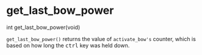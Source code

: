 # get_last_bow_power

<Prototype>int get_last_bow_power(void)</Prototype>

`get_last_bow_power()` returns the value of `activate_bow's` counter, which is based on how long the <kbd>ctrl</kbd> key was held down.
